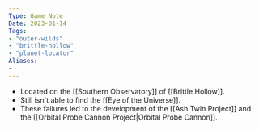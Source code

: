 ```yaml
---
Type: Game Note
Date: 2023-01-14
Tags:
- "outer-wilds"
- "brittle-hollow"
- "planet-locator"
Aliases:
- 
---
```

- Located on the [[Southern Observatory]] of [[Brittle Hollow]].
- Still isn't able to find the [[Eye of the Universe]].
- These failures led to the development of the [[Ash Twin Project]] and the [[Orbital Probe Cannon Project|Orbital Probe Cannon]].